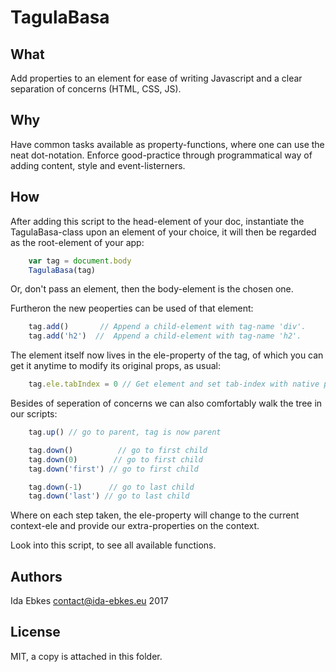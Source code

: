 TagulaBasa
==========


What
----

Add properties to an element for ease of writing Javascript
and a clear separation of concerns (HTML, CSS, JS).


Why
---

Have common tasks available as property-functions, where one
can use the neat dot-notation. Enforce good-practice through
programmatical way of adding content, style and event-listerners.


How
---

After adding this script to the head-element of your doc, instantiate
the TagulaBasa-class upon an element of your choice, it will then be
regarded as the root-element of your app:

```javascript
    var tag = document.body
    TagulaBasa(tag)
```

Or, don't pass an element, then the body-element is the chosen one.

Furtheron the new peoperties can be used of that element:

```javascript
    tag.add()       // Append a child-element with tag-name 'div'.
    tag.add('h2')  //  Append a child-element with tag-name 'h2'.
```

The element itself now lives in the ele-property of the tag, of which
you can get it anytime to modify its original props, as usual:


```javascript
    tag.ele.tabIndex = 0 // Get element and set tab-index with native prop.
```

Besides of seperation of concerns we can also comfortably walk the tree
in our scripts:

```javascript
    tag.up() // go to parent, tag is now parent

    tag.down()          // go to first child
    tag.down(0)        // go to first child
    tag.down('first') // go to first child

    tag.down(-1)      // go to last child
    tag.down('last') // go to last child
```

Where on each step taken, the ele-property will change to the current
context-ele and provide our extra-properties on the context.

Look into this script, to see all available functions.


Authors
-------

Ida Ebkes <contact@ida-ebkes.eu> 2017


License
-------

MIT, a copy is attached in this folder.

